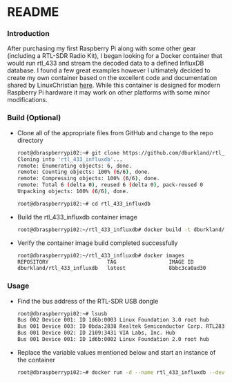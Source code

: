 README
=========

### Introduction

After purchasing my first Raspberry Pi along with some other gear (including a RTL-SDR Radio Kit), I began looking for a Docker container that would run rtl_433 and stream the decoded data to a defined InfluxDB database. I found a few great examples however I ultimately decided to create my own container based on the excellent code and documentation shared by LinuxChristian [here](https://github.com/LinuxChristian/rtl_433-docker). While this container is designed for modern Raspberry Pi hardware it may work on other platforms with some minor modifications.

### Build (Optional)

* Clone all of the appropriate files from GitHub and change to the repo directory
  ```bash
  root@dbraspberrypi02:~# git clone https://github.com/dburkland/rtl_433_influxdb.git
  Cloning into 'rtl_433_influxdb'...
  remote: Enumerating objects: 6, done.
  remote: Counting objects: 100% (6/6), done.
  remote: Compressing objects: 100% (6/6), done.
  remote: Total 6 (delta 0), reused 6 (delta 0), pack-reused 0
  Unpacking objects: 100% (6/6), done.

  root@dbraspberrypi02:~# cd rtl_433_influxdb
  ```

* Build the rtl_433_influxdb container image
  ```bash
  root@dbraspberrypi02:~/rtl_433_influxdb# docker build -t dburkland/rtl_433_influxdb .
  ````

* Verify the container image build completed successfully 
  ```bash
  root@dbraspberrypi02:~/rtl_433_influxdb# docker images
  REPOSITORY                   TAG                 IMAGE ID            CREATED             SIZE
  dburkland/rtl_433_influxdb   latest              8bbc3ca0ad30        3 minutes ago       358MB
  ````

### Usage

* Find the bus address of the RTL-SDR USB dongle
  ```bash
  root@dbraspberrypi02:~# lsusb
  Bus 002 Device 001: ID 1d6b:0003 Linux Foundation 3.0 root hub
  Bus 001 Device 003: ID 0bda:2838 Realtek Semiconductor Corp. RTL2838 DVB-T
  Bus 001 Device 002: ID 2109:3431 VIA Labs, Inc. Hub
  Bus 001 Device 001: ID 1d6b:0002 Linux Foundation 2.0 root hub
  ```

* Replace the variable values mentioned below and start an instance of the container
  ```bash
  root@dbraspberrypi02:~# docker run -d --name rtl_433_influxdb --device=/dev/bus/usb/001/003 -e INFLUXDB_HOST="192.168.1.50" -e INFLUXDB_PORT="8086" -e INFLUXDB_DBNAME="DATABASE1" -e INFLUXDB_USERNAME="testuser" -e INFLUXDB_PASSWORD="PASSWORD123" --restart=always dburkland/rtl_433_influxdb:latest
  ```
